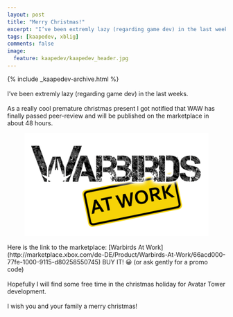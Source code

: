 ```yaml
---
layout: post
title: "Merry Christmas!"
excerpt: "I’ve been extremly lazy (regarding game dev) in the last weeks."
tags: [kaapedev, xblig]
comments: false
image:
  feature: kaapedev/kaapedev_header.jpg
---
```


{% include _kaapedev-archive.html %}
<br/><br/>
I’ve been extremly lazy (regarding game dev) in the last weeks.
<br/><br/>
As a really cool premature christmas present I got notified that WAW has finally passed peer-review and will be published on the marketplace in about 48 hours.
<figure>
  <img src="../images/kaapedev/warbirdsaw_logo_transp.png">
</figure>
Here is the link to the marketplace: [Warbirds At Work](http://marketplace.xbox.com/de-DE/Product/Warbirds-At-Work/66acd000-77fe-1000-9115-d80258550745) BUY IT! 😀 (or ask gently for a promo code)
<br/><br/>
Hopefully I will find some free time in the christmas holiday for Avatar Tower development.
<br/><br/>
I wish you and your family a merry christmas!